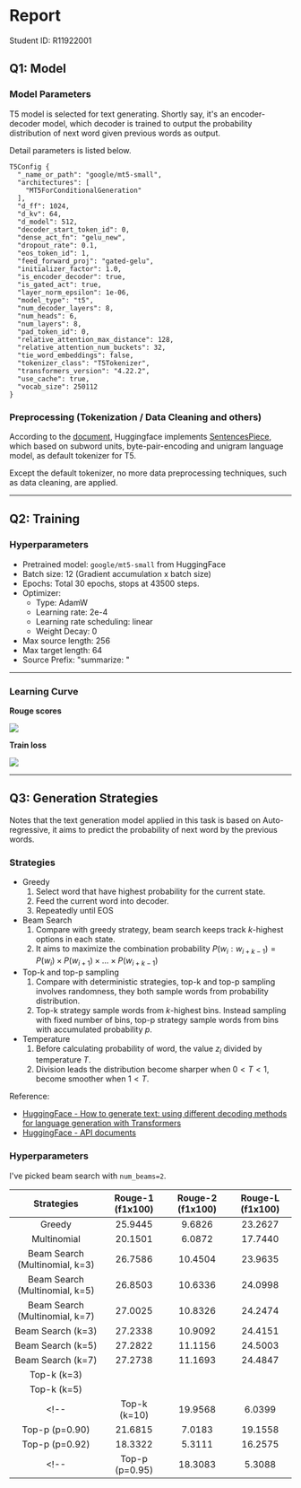 # Report

Student ID: R11922001

## Q1: Model

### Model Parameters

T5 model is selected for text generating. Shortly say, it's an encoder-decoder model, which decoder is trained to output the probability distribution of next word given previous words as output.

Detail parameters is listed below.

```
T5Config {
  "_name_or_path": "google/mt5-small",
  "architectures": [
    "MT5ForConditionalGeneration"
  ],
  "d_ff": 1024,
  "d_kv": 64,
  "d_model": 512,
  "decoder_start_token_id": 0,
  "dense_act_fn": "gelu_new",
  "dropout_rate": 0.1,
  "eos_token_id": 1,
  "feed_forward_proj": "gated-gelu",
  "initializer_factor": 1.0,
  "is_encoder_decoder": true,
  "is_gated_act": true,
  "layer_norm_epsilon": 1e-06,
  "model_type": "t5",
  "num_decoder_layers": 8,
  "num_heads": 6,
  "num_layers": 8,
  "pad_token_id": 0,
  "relative_attention_max_distance": 128,
  "relative_attention_num_buckets": 32,
  "tie_word_embeddings": false,
  "tokenizer_class": "T5Tokenizer",
  "transformers_version": "4.22.2",
  "use_cache": true,
  "vocab_size": 250112
}
```

<div style='page-break-after:always'></div>

### Preprocessing (Tokenization / Data Cleaning and others)

According to the [document](https://huggingface.co/docs/transformers/model_doc/t5#transformers.T5Tokenizer), Huggingface implements [SentencesPiece](https://github.com/google/sentencepiece), which based on subword units, byte-pair-encoding and unigram language model, as default tokenizer for T5.

Except the default tokenizer, no more data preprocessing techniques, such as data cleaning, are applied.

---

## Q2: Training

### Hyperparameters

- Pretrained model: `google/mt5-small` from HuggingFace
- Batch size: 12 (Gradient accumulation x batch size)
- Epochs: Total 30 epochs, stops at 43500 steps.
- Optimizer:
  - Type: AdamW
  - Learning rate: 2e-4
  - Learning rate scheduling: linear
  - Weight Decay: 0
- Max source length: 256
- Max target length: 64
- Source Prefix: "summarize: "

---

<div style='page-break-after:always'></div>

### Learning Curve

**Rouge scores**

![](./ckpt/google-mt5-small/predictions/metrics.png)

**Train loss**

![](./ckpt/google-mt5-small/predictions/train-loss.png)

---

<div style='page-break-after:always'></div>

## Q3: Generation Strategies

Notes that the text generation model applied in this task is based on Auto-regressive, it aims to predict the probability of next word by the previous words.

### Strategies

- Greedy
  1. Select word that have highest probability for the current state.
  2. Feed the current word into decoder.
  3. Repeatedly until EOS
- Beam Search
  1. Compare with greedy strategy, beam search keeps track $k$-highest options in each state.
  2. It aims to maximize the combination probability $P(w_i:w_{i+k-1}) = P(w_i) \times P(w_{i+1}) \times \dots \times P(w_{i+k-1})$
- Top-k and top-p sampling
  1. Compare with deterministic strategies, top-k and top-p sampling involves randomness, they both sample words from probability distribution.
  2. Top-k strategy sample words from $k$-highest bins. Instead sampling with fixed number of bins, top-p strategy sample words from bins with accumulated probability $p$.
- Temperature
  1. Before calculating probability of word, the value $z_i$ divided by temperature $T$.
  2. Division leads the distribution become sharper when $0 < T < 1$, become smoother when $1 < T$.

Reference:
- [HuggingFace - How to generate text: using different decoding methods for language generation with Transformers](https://huggingface.co/blog/how-to-generate)
- [HuggingFace - API documents](https://huggingface.co/docs/transformers/v4.24.0/en/main_classes/text_generation#transformers.generation_utils.GenerationMixin)

<div style='page-break-after:always'></div>

### Hyperparameters

I've picked beam search with `num_beams=2`.

|           Strategies           | Rouge-1 (f1x100) | Rouge-2 (f1x100) | Rouge-L (f1x100) |
| :----------------------------: | :--------------: | :--------------: | :--------------: |
|             Greedy             |     25.9445      |      9.6826      |     23.2627      |
|          Multinomial           |     20.1501      |      6.0872      |     17.7440      |
| Beam Search (Multinomial, k=3) |     26.7586      |     10.4504      |     23.9635      |
| Beam Search (Multinomial, k=5) |     26.8503      |     10.6336      |     24.0998      |
| Beam Search (Multinomial, k=7) |     27.0025      |     10.8326      |     24.2474      |
|       Beam Search (k=3)        |     27.2338      |     10.9092      |     24.4151      |
|       Beam Search (k=5)        |     27.2822      |     11.1156      |     24.5003      |
|       Beam Search (k=7)        |     27.2738      |     11.1693      |     24.4847      |
|          Top-k (k=3)           |                  |                  |                  |
|          Top-k (k=5)           |                  |                  |                  |
<!-- |          Top-k (k=10)          |     19.9568      |      6.0399      |     17.6947      | -->
|         Top-p (p=0.90)         |     21.6815      |      7.0183      |     19.1558      |
|         Top-p (p=0.92)         |     18.3322      |      5.3111      |     16.2575      |
<!-- |         Top-p (p=0.95)         |     18.3083      |      5.3088      |     16.2579      | -->

